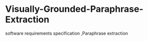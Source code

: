 # Visually-Grounded-Paraphrase-Extraction
software requirements specification
,Paraphrase extraction 
